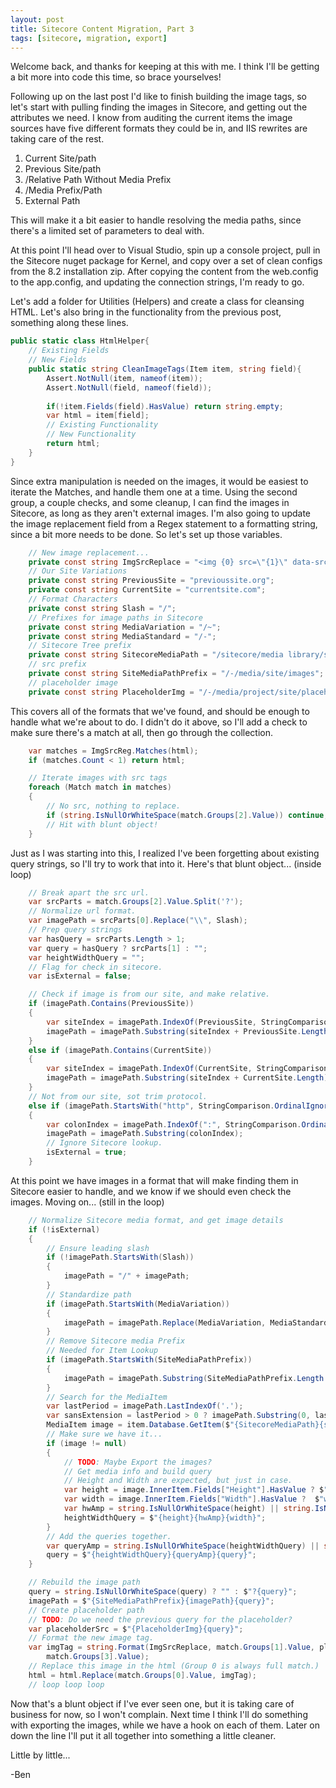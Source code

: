 ```yaml
---
layout: post
title: Sitecore Content Migration, Part 3
tags: [sitecore, migration, export]
---
```


Welcome back, and thanks for keeping at this with me. I think I'll be getting a bit more into code this time, so brace yourselves!

Following up on the last post I'd like to finish building the image tags, so let's start with pulling finding the images in Sitecore, and getting out the attributes we need.  I know from auditing the current items the image sources have five different formats they could be in, and IIS rewrites are taking care of the rest.
1. Current Site/path
2. Previous Site/path
3. /Relative Path Without Media Prefix
4. /Media Prefix/Path
5. External Path

This will make it a bit easier to handle resolving the media paths, since there's a limited set of parameters to deal with.

At this point I'll head over to Visual Studio, spin up a console project, pull in the Sitecore nuget package for Kernel, and copy over a set of clean configs from the 8.2 installation zip.  After copying the content from the web.config to the app.config, and updating the connection strings, I'm ready to go.

<p class="mb-0">Let's add a folder for Utilities (Helpers) and create a class for cleansing HTML. Let's also bring in the functionality from the previous post, something along these lines.</p>

```cs
public static class HtmlHelper{
    // Existing Fields
    // New Fields
    public static string CleanImageTags(Item item, string field){
        Assert.NotNull(item, nameof(item));
        Assert.NotNull(field, nameof(field));
        
        if(!item.Fields(field).HasValue) return string.empty;
        var html = item[field];
        // Existing Functionality
        // New Functionality
        return html;
    }
}
```

<p class="mb-0">Since extra manipulation is needed on the images, it would be easiest to iterate the Matches, and handle them one at a time.  Using the second group, a couple checks, and some cleanup, I can find the images in Sitecore, as long as they aren't external images. I'm also going to update the image replacement field from a Regex statement to a formatting string, since a bit more needs to be done. So let's set up those variables.</p>

```cs
    // New image replacement...
    private const string ImgSrcReplace = "<img {0} src=\"{1}\" data-src=\"{2}\" {3}>";
    // Our Site Variations
    private const string PreviousSite = "previoussite.org";
    private const string CurrentSite = "currentsite.com";
    // Format Characters
    private const string Slash = "/";
    // Prefixes for image paths in Sitecore
    private const string MediaVariation = "/~";
    private const string MediaStandard = "/-";
    // Sitecore Tree prefix
    private const string SitecoreMediaPath = "/sitecore/media library/site/images";
    // src prefix
    private const string SiteMediaPathPrefix = "/-/media/site/images";
    // placeholder image
    private const string PlaceholderImg = "/-/media/project/site/placeholders/small.png";
```

<p class="mb-0">This covers all of the formats that we've found, and should be enough to handle what we're about to do. I didn't do it above, so I'll add a check to make sure there's a match at all, then go through the collection.</p>

```cs
    var matches = ImgSrcReg.Matches(html);
    if (matches.Count < 1) return html;

    // Iterate images with src tags
    foreach (Match match in matches)
    {
        // No src, nothing to replace.
        if (string.IsNullOrWhiteSpace(match.Groups[2].Value)) continue;
        // Hit with blunt object!
    }
```

<p class="mb-0">Just as I was starting into this, I realized I've been forgetting about existing query strings, so I'll try to work that into it.  Here's that blunt object... (inside loop)</p>

```cs
    // Break apart the src url.
    var srcParts = match.Groups[2].Value.Split('?');
    // Normalize url format.
    var imagePath = srcParts[0].Replace("\\", Slash);
    // Prep query strings
    var hasQuery = srcParts.Length > 1;
    var query = hasQuery ? srcParts[1] : "";
    var heightWidthQuery = "";
    // Flag for check in sitecore.
    var isExternal = false;

    // Check if image is from our site, and make relative.
    if (imagePath.Contains(PreviousSite))
    {
        var siteIndex = imagePath.IndexOf(PreviousSite, StringComparison.OrdinalIgnoreCaseOrdinal);
        imagePath = imagePath.Substring(siteIndex + PreviousSite.Length);
    }
    else if (imagePath.Contains(CurrentSite))
    {
        var siteIndex = imagePath.IndexOf(CurrentSite, StringComparison.OrdinalIgnoreCase);
        imagePath = imagePath.Substring(siteIndex + CurrentSite.Length);
    }
    // Not from our site, sot trim protocol.
    else if (imagePath.StartsWith("http", StringComparison.OrdinalIgnoreCase))
    {
        var colonIndex = imagePath.IndexOf(":", StringComparison.OrdinalIgnoreCase);
        imagePath = imagePath.Substring(colonIndex);
        // Ignore Sitecore lookup.
        isExternal = true;
    }
```

<p class="mb-0">At this point we have images in a format that will make finding them in Sitecore easier to handle, and we know if we should even check the images. Moving on... (still in the loop)</p>

```cs
    // Normalize Sitecore media format, and get image details
    if (!isExternal)
    {
        // Ensure leading slash
        if (!imagePath.StartsWith(Slash))
        {
            imagePath = "/" + imagePath;
        }
        // Standardize path 
        if (imagePath.StartsWith(MediaVariation))
        {
            imagePath = imagePath.Replace(MediaVariation, MediaStandard);
        }
        // Remove Sitecore media Prefix
        // Needed for Item Lookup
        if (imagePath.StartsWith(SiteMediaPathPrefix))
        {
            imagePath = imagePath.Substring(SiteMediaPathPrefix.Length - 1);
        }
        // Search for the MediaItem
        var lastPeriod = imagePath.LastIndexOf('.');
        var sansExtension = lastPeriod > 0 ? imagePath.Substring(0, lastPeriod) : imagePath;
        MediaItem image = item.Database.GetItem($"{SitecoreMediaPath}{sansExtension}");
        // Make sure we have it...
        if (image != null)
        {
            // TODO: Maybe Export the images?
            // Get media info and build query
            // Height and Width are expected, but just in case.
            var height = image.InnerItem.Fields["Height"].HasValue ? $"h={image.InnerItem["Height"]}" : "";
            var width = image.InnerItem.Fields["Width"].HasValue ?  $"w={image.InnerItem["Width"]}" : "";
            var hwAmp = string.IsNullOrWhiteSpace(height) || string.IsNullOrWhiteSpace(width) ? "" : "&";
            heightWidthQuery = $"{height}{hwAmp}{width}";
        }
        // Add the queries together.
        var queryAmp = string.IsNullOrWhiteSpace(heightWidthQuery) || string.IsNullOrWhiteSpace(query) ? "" : "&";
        query = $"{heightWidthQuery}{queryAmp}{query}";
    }

    // Rebuild the image path
    query = string.IsNullOrWhiteSpace(query) ? "" : $"?{query}";
    imagePath = $"{SiteMediaPathPrefix}{imagePath}{query}";
    // Create placeholder path
    // TODO: Do we need the previous query for the placeholder?
    var placeholderSrc = $"{PlaceholderImg}{query}";
    // Format the new image tag.
    var imgTag = string.Format(ImgSrcReplace, match.Groups[1].Value, placeholderSrc, imagePath,
        match.Groups[3].Value);
    // Replace this image in the html (Group 0 is always full match.)
    html = html.Replace(match.Groups[0].Value, imgTag);
    // loop loop loop
```

Now that's a blunt object if I've ever seen one, but it is taking care of business for now, so I won't complain.  Next time I think I'll do something with exporting the images, while we have a hook on each of them.  Later on down the line I'll put it all together into something a little cleaner.

Little by little...

-Ben